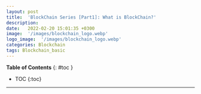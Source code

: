 ```yaml
---
layout: post
title:  'BlockChain Series [Part1]: What is BlockChain?'
description: 
date:   2022-02-20 15:01:35 +0300
image:  '/images/blockchain_logo.webp'
logo_image:  '/images/blockchain_logo.webp'
categories: Blockchain
tags: Blockchain_basic
---
```


**Table of Contents**
{: #toc }
*  TOC
{:toc}

---
